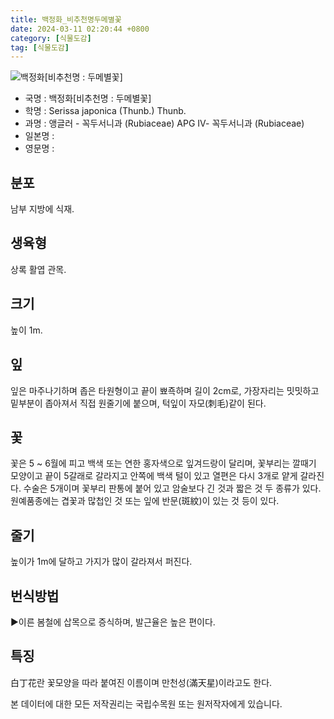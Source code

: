 ```yaml
---
title: 백정화_비추천명두메별꽃
date: 2024-03-11 02:20:44 +0800
category: [식물도감]
tag: [식물도감]
---
```




![백정화[비추천명 : 두메별꽃]](/fileUpload/plants/basic/Rubiaceae/Serissa/18225/18225_3_th2.JPG)
- 국명 : 백정화[비추천명 : 두메별꽃]
- 학명 : Serissa japonica (Thunb.) Thunb.
- 과명 : 앵글러 - 꼭두서니과 (Rubiaceae) APG Ⅳ- 꼭두서니과 (Rubiaceae)
- 일본명 : 
- 영문명 : 


## 분포
남부 지방에 식재.
## 생육형
상록 활엽 관목. 
## 크기
높이 1m.
## 잎
잎은 마주나기하며 좁은 타원형이고 끝이 뾰죡하며 길이 2cm로, 가장자리는 밋밋하고 밑부분이 좁아져서 직접 원줄기에 붙으며, 턱잎이 자모(刺毛)같이 된다.
## 꽃
꽃은 5 ~ 6월에 피고 백색 또는 연한 홍자색으로 잎겨드랑이 달리며, 꽃부리는 깔때기 모양이고 끝이 5갈래로 갈라지고 안쪽에 백색 털이 있고 열편은 다시 3개로 얕게 갈라진다. 수술은 5개이며 꽃부리 판통에 붙어 있고 암술보다 긴 것과 짧은 것 두 종류가 있다. 원예품종에는 겹꽃과 많첩인 것 또는 잎에 반문(斑紋)이 있는 것 등이 있다.
## 줄기
높이가 1m에 달하고 가지가 많이 갈라져서 퍼진다.
## 번식방법
▶이른 봄철에 삽목으로 증식하며, 발근율은 높은 편이다.
## 특징
白丁花란 꽃모양을 따라 붙여진 이름이며 만천성(滿天星)이라고도 한다.






본 데이터에 대한 모든 저작권리는 국립수목원 또는 원저작자에게 있습니다.
